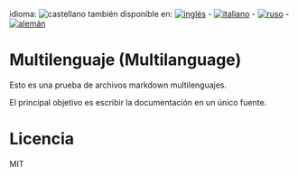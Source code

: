 ﻿<!-- multilang from multilanguage.md




NO MODIFIQUE ESTE ARCHIVO. FUE GENERADO AUTOMÁTICAMENTE POR multilang.js




-->
<!--multilang buttons-->

idioma: ![castellano](https://raw.githubusercontent.com/codenautas/multilang/master/img/lang-es.png)
también disponible en:
[![inglés](https://raw.githubusercontent.com/codenautas/multilang/master/img/lang-en.png)](multilanguage.md) -
[![italiano](https://raw.githubusercontent.com/codenautas/multilang/master/img/lang-it.png)](multilingua.md) -
[![ruso](https://raw.githubusercontent.com/codenautas/multilang/master/img/lang-ru.png)](мультиязычный.md) -
[![alemán](https://raw.githubusercontent.com/codenautas/multilang/master/img/lang-de.png)](mehrsprachig.md)

# Multilenguaje (Multilanguage)

Esto es una prueba de archivos markdown multilenguajes.

El principal objetivo es escribir la documentación en un único fuente.

# Licencia

MIT
